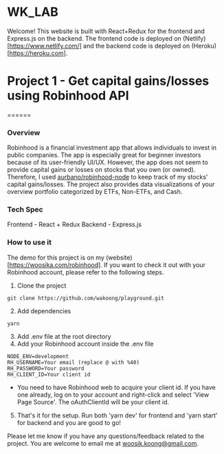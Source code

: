 # WK_LAB

Welcome! This website is built with React+Redux for the frontend and Express.js on the backend. The frontend code is deployed on (Netlify)[https://www.netlify.com/] and the backend code is deployed on (Heroku)[https://heroku.com].

# Project 1 - Get capital gains/losses using Robinhood API

======

### Overview

Robinhood is a financial investment app that allows individuals to invest in public companies. The app is especially great for beginner investors because of its user-friendly UI/UX. However, the app does not seem to provide capital gains or losses on stocks that you own (or owned). Therefore, I used [aurbano/robinhood-node](https://github.com/aurbano/robinhood-node) to keep track of my stocks' capital gains/losses. The project also provides data visualizations of your overview portfolio categorized by ETFs, Non-ETFs, and Cash.

### Tech Spec

Frontend - React + Redux
Backend - Express.js

### How to use it

The demo for this project is on my (website)[https://woosika.com/robinhood]. If you want to check it out with your Robinhood account, please refer to the following steps.

1. Clone the project

```
git clone https://github.com/wakoong/playground.git
```

2. Add dependencies

```
yarn
```

3. Add .env file at the root directory
4. Add your Robinhood account inside the .env file

```
NODE_ENV=development
RH_USERNAME=Your email (replace @ with %40)
RH_PASSWORD=Your password
RH_CLIENT_ID=Your client id
```

- You need to have Robinhood web to acquire your client id. If you have one already, log on to your account and right-click and select 'View Page Source'. The oAuthClientId will be your client id.

5. That's it for the setup. Run both 'yarn dev' for frontend and 'yarn start' for backend and you are good to go!

Please let me know if you have any questions/feedback related to the project. You are welcome to email me at woosik.koong@gmail.com.
